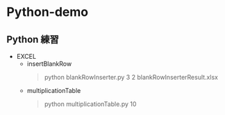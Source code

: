 # Python-demo
## Python 練習

* EXCEL
	* insertBlankRow
		> python blankRowInserter.py 3 2 blankRowInserterResult.xlsx
	* multiplicationTable
		> python multiplicationTable.py 10